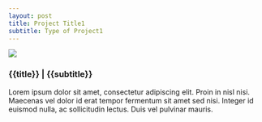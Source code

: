 ```yaml
---
layout: post
title: Project Title1
subtitle: Type of Project1
---
```


<img class="postimg" src="http://fpoimg.com/1200x900">

<h3 class="postheaders">{{title}} | {{subtitle}}</h3>

<p>Lorem ipsum dolor sit amet, consectetur adipiscing elit. Proin in nisl nisi. Maecenas vel dolor id erat tempor fermentum sit amet sed nisi. Integer id euismod nulla, ac sollicitudin lectus. Duis vel pulvinar mauris.
</p>